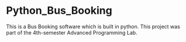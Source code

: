 # Python_Bus_Booking
This is a Bus Booking software which is built in python. This project was part of the 4th-semester Advanced Programming Lab.
